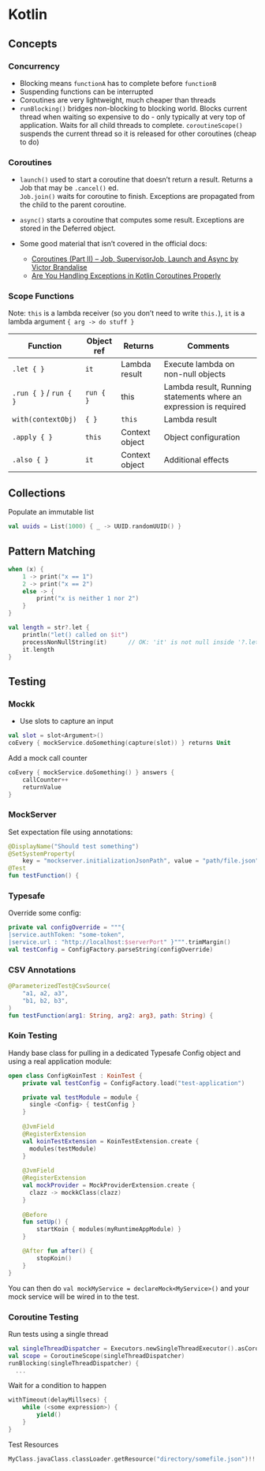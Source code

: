 # Kotlin

## Concepts

### Concurrency

- Blocking means `functionA` has to complete before `functionB`
- Suspending functions can be interrupted
- Coroutines are very lightweight, much cheaper than threads
- `runBlocking()` bridges non-blocking to blocking world.  Blocks current thread when waiting so expensive to do -
only typically at very top of application.  Waits for all child threads to complete.
`coroutineScope()` suspends the current thread so it is released for other coroutines (cheap to do)

### Coroutines

- `launch()` used to start a coroutine that doesn’t return a result.  Returns a Job that may be `.cancel()` ed.  
`Job.join()` waits for coroutine to finish.  Exceptions are propagated from the child to the parent coroutine.  
- `async()` starts a coroutine that computes some result.  Exceptions are stored in the Deferred object.
- Some good material that isn’t covered in the official docs:

  - [Coroutines (Part II) – Job, SupervisorJob, Launch and Async by Victor Brandalise](https://victorbrandalise.com/coroutines-part-ii-job-supervisorjob-launch-and-async/)
  - [Are You Handling Exceptions in Kotlin Coroutines Properly](https://www.netguru.com/blog/exceptions-in-kotlin-coroutines)

### Scope Functions

Note: `this` is a lambda receiver (so you don’t need to write `this.`), `it` is a lambda argument `{ arg -> do stuff }`

| Function | Object ref | Returns | Comments |
|----------|------------|---------|----------|
| `.let { }` | `it` | Lambda result | Execute lambda on non-null objects |
| `.run { }` / `run { }` | `run { }` | this |  Lambda result, Running statements where an expression is required |
| `with(contextObj)` | `{ }` | `this` | Lambda result | Grouping function calls on an object |
| `.apply { }` | `this` | Context object |Object configuration | Object configuration and computing the result |
| `.also { }` | `it` | Context object | Additional effects | Running statements where an expression is required |

## Collections

Populate an immutable list

```kt
val uuids = List(1000) { _ -> UUID.randomUUID() }
```

## Pattern Matching

```kt
when (x) {
    1 -> print("x == 1")
    2 -> print("x == 2")
    else -> {
        print("x is neither 1 nor 2")
    }
}
```

```kt
val length = str?.let { 
    println("let() called on $it")        
    processNonNullString(it)      // OK: 'it' is not null inside '?.let { }'
    it.length
}
```

## Testing

### Mockk

- Use slots to capture an input

```kt
val slot = slot<Argument>()
coEvery { mockService.doSomething(capture(slot)) } returns Unit
```

Add a mock call counter

```kt
coEvery { mockService.doSomething() } answers {    
    callCounter++
    returnValue
}
```

### MockServer

Set expectation file using annotations:

```kt
@DisplayName("Should test something")
@SetSystemProperty(
    key = "mockserver.initializationJsonPath", value = "path/file.json")
@Test
fun testFunction() {
```

### Typesafe

Override some config:

```kt
private val configOverride = """{     
|service.authToken: "some-token",     
|service.url : "http://localhost:$serverPort" }""".trimMargin()
val testConfig = ConfigFactory.parseString(configOverride)
```

### CSV Annotations

```kt
@ParameterizedTest@CsvSource(
    "a1, a2, a3",    
    "b1, b2, b3",
)
fun testFunction(arg1: String, arg2: arg3, path: String) {
```

### Koin Testing

Handy base class for pulling in a dedicated Typesafe Config object and using a real application module:

```kt
open class ConfigKoinTest : KoinTest {
    private val testConfig = ConfigFactory.load("test-application")

    private val testModule = module {        
      single <Config> { testConfig }    
    }    
      
    @JvmField    
    @RegisterExtension    
    val koinTestExtension = KoinTestExtension.create {        
      modules(testModule)
    }    
    
    @JvmField    
    @RegisterExtension    
    val mockProvider = MockProviderExtension.create { 
      clazz -> mockkClass(clazz)
    }    
    
    @Before    
    fun setUp() {
        startKoin { modules(myRuntimeAppModule) }    
    }

    @After fun after() {
        stopKoin()
    }
}
```

You can then do `val mockMyService = declareMock<MyService>()` and your mock service will be wired in to the test.

### Coroutine Testing

Run tests using a single thread

```kt
val singleThreadDispatcher = Executors.newSingleThreadExecutor().asCoroutineDispatcher()
val scope = CoroutineScope(singleThreadDispatcher)
runBlocking(singleThreadDispatcher) {
  ...
```

Wait for a condition to happen

```kt
withTimeout(delayMillsecs) {    
    while (<some expression>) {
        yield()
    }
}
```

Test Resources

```kt
MyClass.javaClass.classLoader.getResource("directory/somefile.json")!!.readText()
```

